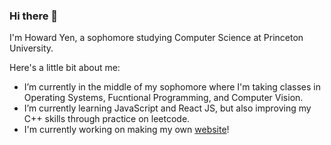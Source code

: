 ### Hi there 👋


I'm Howard Yen, a sophomore studying Computer Science at Princeton University. 

Here's a little bit about me: 
- I’m currently in the middle of my sophomore where I'm taking classes in Operating Systems, Fucntional Programming, and Computer Vision.
- I’m currently learning JavaScript and React JS, but also improving my C++ skills through practice on leetcode. 
- I'm currently working on making my own [website](https://howard-yen.github.io/)!

<!--
**howard-yen/howard-yen** is a ✨ _special_ ✨ repository because its `README.md` (this file) appears on your GitHub profile.
Here are some ideas to get you started:

- 🔭 I’m currently working on ...
- 🌱 I’m currently learning ...
- 👯 I’m looking to collaborate on ...
- 🤔 I’m looking for help with ...
- 💬 Ask me about ...
- 📫 How to reach me: ...
- 😄 Pronouns: ...
- ⚡ Fun fact: ...
-->
